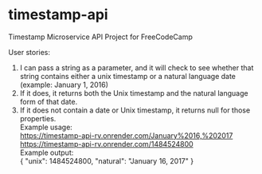 # timestamp-api
Timestamp Microservice API Project for FreeCodeCamp

User stories:<br>
1) I can pass a string as a parameter, and it will check to see whether that string contains either a unix timestamp or a natural language date (example: January 1, 2016)<br>
2) If it does, it returns both the Unix timestamp and the natural language form of that date.<br>
3) If it does not contain a date or Unix timestamp, it returns null for those properties.<br>
Example usage:<br>
https://timestamp-api-rv.onrender.com/January%2016,%202017<br>
https://timestamp-api-rv.onrender.com/1484524800<br>
Example output:<br>
{ "unix": 1484524800, "natural": "January 16, 2017" }
